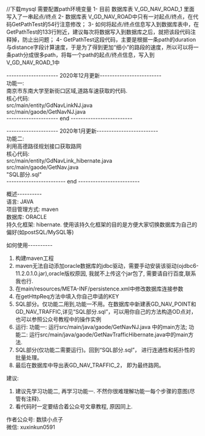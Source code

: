 
//下载mysql 需要配置path环境变量
1- 目前 数据库表 V_GD_NAV_ROAD_1 里面写入了一串起点/终点
2- 数据库表 V_GD_NAV_ROAD中只有一对起点/终点，在代码GetPathTest的54行注意修改；
3- 如何将起点/终点信息写入到数据库表中，在GetPathTest的133行附近，建议每次将数据写入到数据库之后，就把该段代码注释掉，防止出问题；
4- GetPathTest这段代码，主要是根据一条path的duration与distance字段计算速度，于是为了得到更加“细小”的路段的速度，所以可以将一条path分成很多path，将每一个path的起点/终点信息，写入到V_GD_NAV_ROAD_1中


--------------------- 2020年12月更新-------------------------  
功能一:  
南京市东南大学至新街口区域,道路车速获取的代码.  
  核心代码:  
  src/main/entity/GdNavLinkNJ.java  
  src/main/gaode/GetNavNJ.java  
--------------------- end -------------------------    
  
  
--------------------- 2020年1月更新-------------------------    
功能二:  
利用高德路径规划接口获取路网  
    核心代码:  
    src/main/entity/GdNavLink_hibernate.java  
    src/main/gaode/GetNav.java  
    "SQL部分.sql"  
------------------------ end -------------------------  
  
    
概述----------  
语言: JAVA  
项目管理方式: maven  
数据库: ORACLE  
持久化框架: hibernate. 使用该持久化框架的目的是方便大家切换数据库为自己的偏好(如postSQL/MySQL等)    

  
  
如何使用----------  
1. 构建maven工程  
2. maven无法自动添加oracle数据库的jdbc驱动，需要手动安装该驱动(ojdbc6-11.2.0.1.0.jar),oracle版权原因, 我就不上传这个jar包了, 需要请自行百度,联系我也行.  
3. 在main/resources/META-INF/persistence.xml中修改数据库连接参数  
4. 在getHttpReq方法中填入你自己申请的KEY  
5. SQL部分。仅功能二用到,功能一不用。在数据库中新建表GD_NAV_POINT和GD_NAV_TRAFFIC,详见“SQL部分.sql”，可以用你自己的方法构造OD点对，也可以参照公众号教程中的操作实例  
6. 运行: 功能一: 运行src/main/java/gaode/GetNavNJ.java 中的main方法; 功能二: 运行src/main/java/gaode/GetNavTrafficHibernate.java中的main方法.  
7. SQL部分(仅功能二需要运行)。回到“SQL部分.sql”， 进行连通性和拓扑性的批量处理。  
8. 最后在数据库中导出表GD_NAV_TRAFFIC_2， 即为最终路网。  
  
  
建议:   
1. 建议先学习功能二, 再学习功能一. 不然你很难理解功能一每个步骤的意图(尽管有注释).    
2. 看代码时一定要结合着公众号文章教程, 原因同上.  
  
  
作者公众号: 数牍小点子  
微信: xuxinkun0591  

